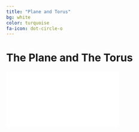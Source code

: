 ```yaml
---
title: "Plane and Torus"
bg: white
color: turquoise
fa-icon: dot-circle-o
---
```

# The Plane and The Torus

<aside>
<div class="icontain"><iframe src="/TorusKnotFibration/visuals/torustest.html"  frameborder="0" scrolling="no" ></iframe></div>
</aside>


